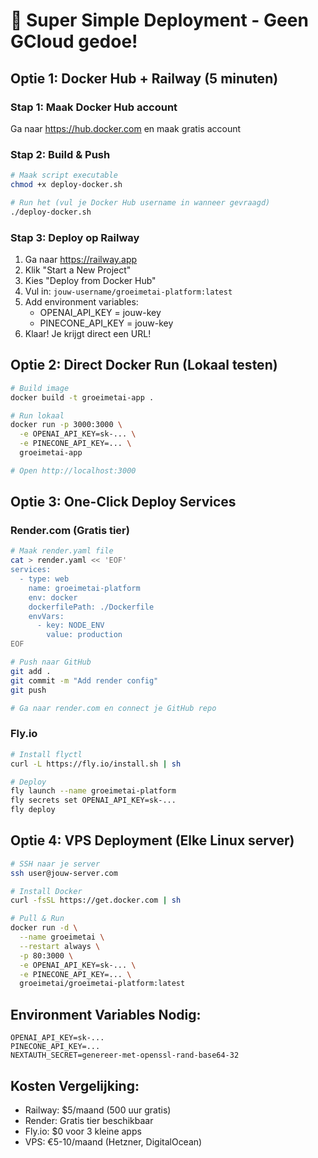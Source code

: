 # 🚀 Super Simple Deployment - Geen GCloud gedoe!

## Optie 1: Docker Hub + Railway (5 minuten)

### Stap 1: Maak Docker Hub account
Ga naar https://hub.docker.com en maak gratis account

### Stap 2: Build & Push
```bash
# Maak script executable
chmod +x deploy-docker.sh

# Run het (vul je Docker Hub username in wanneer gevraagd)
./deploy-docker.sh
```

### Stap 3: Deploy op Railway
1. Ga naar https://railway.app
2. Klik "Start a New Project"
3. Kies "Deploy from Docker Hub" 
4. Vul in: `jouw-username/groeimetai-platform:latest`
5. Add environment variables:
   - OPENAI_API_KEY = jouw-key
   - PINECONE_API_KEY = jouw-key
6. Klaar! Je krijgt direct een URL!

## Optie 2: Direct Docker Run (Lokaal testen)

```bash
# Build image
docker build -t groeimetai-app .

# Run lokaal
docker run -p 3000:3000 \
  -e OPENAI_API_KEY=sk-... \
  -e PINECONE_API_KEY=... \
  groeimetai-app

# Open http://localhost:3000
```

## Optie 3: One-Click Deploy Services

### Render.com (Gratis tier)
```bash
# Maak render.yaml file
cat > render.yaml << 'EOF'
services:
  - type: web
    name: groeimetai-platform
    env: docker
    dockerfilePath: ./Dockerfile
    envVars:
      - key: NODE_ENV
        value: production
EOF

# Push naar GitHub
git add .
git commit -m "Add render config"
git push

# Ga naar render.com en connect je GitHub repo
```

### Fly.io
```bash
# Install flyctl
curl -L https://fly.io/install.sh | sh

# Deploy
fly launch --name groeimetai-platform
fly secrets set OPENAI_API_KEY=sk-...
fly deploy
```

## Optie 4: VPS Deployment (Elke Linux server)

```bash
# SSH naar je server
ssh user@jouw-server.com

# Install Docker
curl -fsSL https://get.docker.com | sh

# Pull & Run
docker run -d \
  --name groeimetai \
  --restart always \
  -p 80:3000 \
  -e OPENAI_API_KEY=sk-... \
  -e PINECONE_API_KEY=... \
  groeimetai/groeimetai-platform:latest
```

## Environment Variables Nodig:
```
OPENAI_API_KEY=sk-...
PINECONE_API_KEY=...
NEXTAUTH_SECRET=genereer-met-openssl-rand-base64-32
```

## Kosten Vergelijking:
- Railway: $5/maand (500 uur gratis)
- Render: Gratis tier beschikbaar
- Fly.io: $0 voor 3 kleine apps
- VPS: €5-10/maand (Hetzner, DigitalOcean)